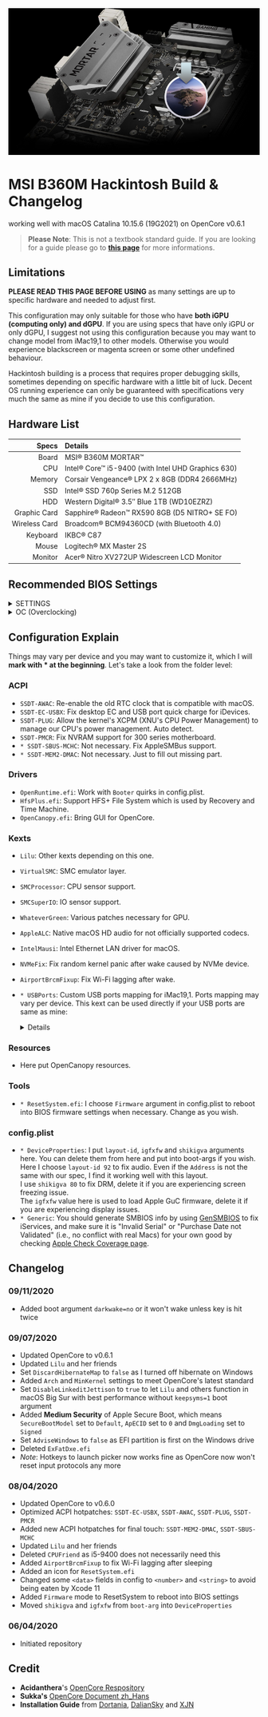 <div align="center">
<img src=".github/resources/readme-cover.png">
</div>

# MSI B360M Hackintosh Build & Changelog

working well with macOS Catalina 10.15.6 (19G2021) on OpenCore v0.6.1

> **Please Note**: This is not a textbook standard guide. If you are looking for a guide please go to **[this page](https://dortania.github.io/getting-started/)** for more informations.

## Limitations

**PLEASE READ THIS PAGE BEFORE USING** as many settings are up to specific hardware and needed to adjust first.

This configuration may only suitable for those who have **both iGPU (computing only) and dGPU**. If you are using specs that have only iGPU or only dGPU, I suggest not using this configuration because you may want to change model from iMac19,1 to other models. Otherwise you would experience blackscreen or magenta screen or some other undefined behaviour.

Hackintosh building is a process that requires proper debugging skills, sometimes depending on specific hardware with a little bit of luck. Decent OS running experience can only be guaranteed with specifications very much the same as mine if you decide to use this configuration.

## Hardware List

|         Specs | Details                                            |
| ------------: | :------------------------------------------------- |
|         Board | MSI® B360M MORTAR™                                 |
|           CPU | Intel® Core™ i5-9400 (with Intel UHD Graphics 630) |
|        Memory | Corsair Vengeance® LPX 2 x 8GB (DDR4 2666MHz)      |
|           SSD | Intel® SSD 760p Series M.2 512GB                   |
|           HDD | Western Digital® 3.5″ Blue 1TB (WD10EZRZ)          |
|  Graphic Card | Sapphire® Radeon™ RX590 8GB (D5 NITRO+ SE FO)      |
| Wireless Card | Broadcom® BCM94360CD (with Bluetooth 4.0)          |
|      Keyboard | IKBC® C87                                          |
|         Mouse | Logitech® MX Master 2S                             |
|       Monitor | Acer® Nitro XV272UP Widescreen LCD Monitor         |

## Recommended BIOS Settings

<details><summary>SETTINGS</summary>

  - <details><summary>Advanced</summary>

      - PCI Subsystem Settings
        - Above 4G Memory / Crypto Currency Mining [**Enabled**]
      - Integrated Graphics Configuration
        - Initiate Graphic Adapter [**PEG**]
        - Integrated Graphics Share Memory [**64M**]
        - IGD Multi-Monitor [**Enabled**]
      - USB Configuration
        - XHCI Hand-off [**Enabled**]
        - Legacy USB Support [**Enabled**]
      - Power Management Setup
        - Erp Ready [**Enabled**]
      - Windows OS Configuration
        - Windows 10 WHQL Support [**Enabled**]
        - MSI Fast Boot [**Disabled**]
      - Wake Up Event Setup
        - Wake Up Event By [**BIOS**]
        - Resume by USB Device [**Enabled**]
    
    </details>

  - <details><summary>Boot</summary>

      - Boot Mode Select [**UEFI**]
    
    </details>
</details>

<details><summary>OC (Overclocking)</summary>

  - CPU Features
    - Intel Virtualization Tech [**Enabled**]
    - Intel VT-D Tech [**Disabled**]
    - CFG Lock [**Disabled**]

</details>

## Configuration Explain

Things may vary per device and you may want to customize it, which I will **mark with * at the beginning**. Let's take a look from the folder level:

### ACPI

- `SSDT-AWAC`: Re-enable the old RTC clock that is compatible with macOS.
- `SSDT-EC-USBX`: Fix desktop EC and USB port quick charge for iDevices.
- `SSDT-PLUG`: Allow the kernel's XCPM (XNU's CPU Power Management) to manage our CPU's power management. Auto detect.
- `SSDT-PMCR`: Fix NVRAM support for 300 series motherboard.
- `* SSDT-SBUS-MCHC`: Not necessary. Fix AppleSMBus support.
- `* SSDT-MEM2-DMAC`: Not necessary. Just to fill out missing part.

### Drivers

- `OpenRuntime.efi`: Work with `Booter` quirks in config.plist.
- `HfsPlus.efi`: Support HFS+ File System which is used by Recovery and Time Machine.
- `OpenCanopy.efi`: Bring GUI for OpenCore.

### Kexts

- `Lilu`: Other kexts depending on this one.
- `VirtualSMC`: SMC emulator layer.
- `SMCProcessor`: CPU sensor support.
- `SMCSuperIO`: IO sensor support.
- `WhateverGreen`: Various patches necessary for GPU.
- `AppleALC`: Native macOS HD audio for not officially supported codecs.
- `IntelMausi`: Intel Ethernet LAN driver for macOS.
- `NVMeFix`: Fix random kernel panic after wake caused by NVMe device.
- `AirportBrcmFixup`: Fix Wi-Fi lagging after wake.
- `* USBPorts`: Custom USB ports mapping for iMac19,1. Ports mapping may vary per device. This kext can be used directly if your USB ports are same as mine:
  
  <details><summary>Details</summary>
  
    ```zsh
    01. HS01 - Internal - BRCM20702 Hub
    02. HS03 - Internal - USB Keyboard
    03. HS04 - USB 2 - Back USB 2
    04. HS05 - USB 3 - Back USB 3 (SS01)
    05. HS07 - USB 2 - Back USB 2
    06. HS08 - USB 2 - Back USB 2
    07. HS09 - USB 3 - Front USB 3 (SS05)
    08. HS10 - USB 3 - Front USB 3 (SS06)
    09. SS01 - Type 3 - Back USB 3
    10. SS02 - TypeC+Sw - Back Type C
    11. SS05 - USB 3 - Front USB 3
    12. SS06 - USB 3 - Front USB 3
    ```
  
  </details>
  
### Resources

- Here put OpenCanopy resources.

### Tools

- `* ResetSystem.efi`: I choose `Firmware` argument in config.plist to reboot into BIOS firmware settings when necessary. Change as you wish.

### config.plist

- `* DeviceProperties`: I put `layout-id`, `igfxfw` and `shikigva` arguments here. You can delete them from here and put into boot-args if you wish.  
  Here I choose `layout-id 92` to fix audio. Even if the `Address` is not the same with our spec, I find it working well with this layout.  
  I use `shikigva 80` to fix DRM, delete it if you are experiencing screen freezing issue.  
  The `igfxfw` value here is used to load Apple GuC firmware, delete it if you are experiencing display issues.
- `* Generic`: You should generate SMBIOS info by using [GenSMBIOS](https://github.com/corpnewt/GenSMBIOS) to fix iServices, and make sure it is "Invalid Serial" or "Purchase Date not Validated" (i.e., no conflict with real Macs) for your own good by checking [Apple Check Coverage page](https://checkcoverage.apple.com/).

## Changelog

### 09/11/2020

- Added boot argument `darkwake=no` or it won't wake unless key is hit twice

### 09/07/2020

- Updated OpenCore to v0.6.1
- Updated `Lilu` and her friends
- Set `DiscardHibernateMap` to `false` as I turned off hibernate on Windows
- Added `Arch` and `MinKernel` settings to meet OpenCore's latest standard
- Set `DisableLinkeditJettison` to `true` to let `Lilu` and others function in macOS Big Sur with best performance without `keepsyms=1` boot argument
- Added **Medium Security** of Apple Secure Boot, which means `SecureBootModel` set to `Default`, `ApECID` set to `0` and `DmgLoading` set to `Signed`
- Set `AdviseWindows` to `false` as EFI partition is first on the Windows drive
- Deleted `ExFatDxe.efi`
- *Note*: Hotkeys to launch picker now works fine as OpenCore now won't reset input protocols any more

### 08/04/2020

- Updated OpenCore to v0.6.0
- Optimized ACPI hotpatches: `SSDT-EC-USBX`, `SSDT-AWAC`, `SSDT-PLUG`, `SSDT-PMCR`
- Added new ACPI hotpatches for final touch: `SSDT-MEM2-DMAC`, `SSDT-SBUS-MCHC`
- Updated `Lilu` and her friends
- Deleted `CPUFriend` as i5-9400 does not necessarily need this
- Added `AirportBrcmFixup` to fix Wi-Fi lagging after sleeping
- Added an icon for `ResetSystem.efi`
- Changed some `<data>` fields in config to `<number>` and `<string>` to avoid being eaten by Xcode 11
- Added `Firmware` mode to ResetSystem to reboot into BIOS settings
- Moved `shikigva` and `igfxfw` from `boot-arg` into `DeviceProperties`

### 06/04/2020

- Initiated repository

## Credit

- **Acidanthera**'s [OpenCore Respository](https://github.com/acidanthera/OpenCorePkg)
- **Sukka's** [OpenCore Document zh_Hans](https://oc.skk.moe)
- **Installation Guide** from [Dortania](https://dortania.github.io/OpenCore-Install-Guide/), [DalianSky](https://blog.daliansky.net/OpenCore-BootLoader.html) and [XJN](https://blog.xjn819.com/?p=543)
